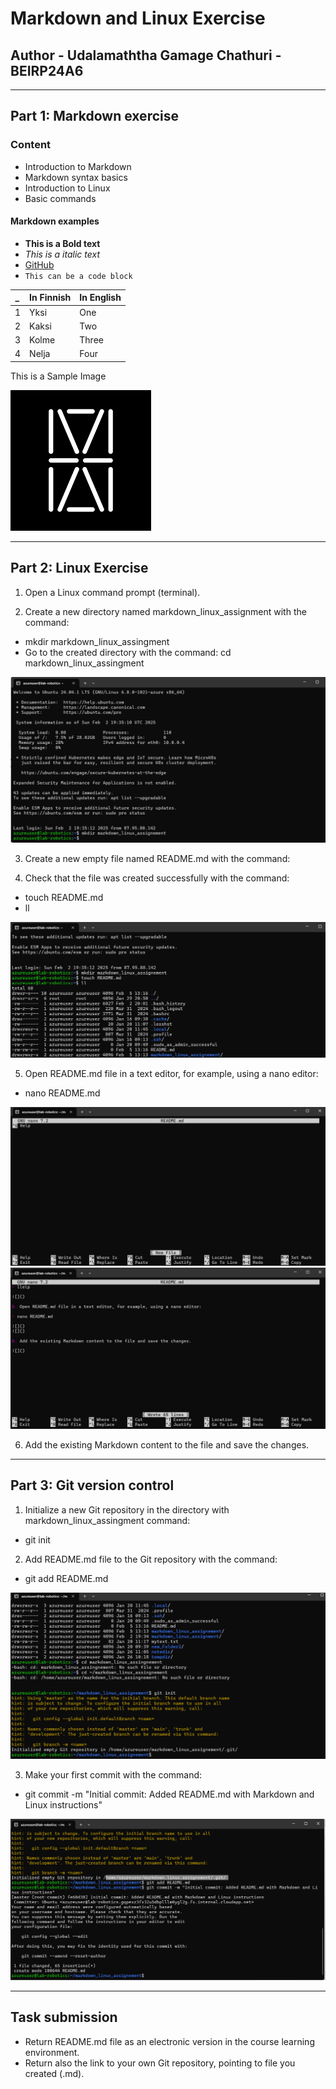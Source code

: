 # Markdown and Linux Exercise

## Author - Udalamaththa Gamage Chathuri - BEIRP24A6

---

## Part 1: Markdown exercise

### Content

- Introduction to Markdown
- Markdown syntax basics
- Introduction to Linux
- Basic commands

#### Markdown examples

- **This is a Bold text**
- _This is a italic text_
- [GitHub](https://github.com/)
- `This can be a code block `

| *_*  | In Finnish  |In English |
| --- | ----------- |-----------|
| 1   | Yksi        | One       |
| 2   | Kaksi       | Two       |
| 3   | Kolme       | Three     |
| 4   | Nelja       | Four      |

This is a Sample Image

![HAMK LOGO](Images/img_logo.png)

---

## Part 2: Linux Exercise

1. Open a Linux command prompt (terminal).

2. Create a new directory named markdown_linux_assignment with the command:

- mkdir markdown_linux_assingment
- Go to the created directory with the command: cd markdown_linux_assingment

![](Images/img_1.png)

3. Create a new empty file named README.md with the command:

4. Check that the file was created successfully with the command:

- touch README.md
- ll

![](Images/img_2.png)

5. Open README.md file in a text editor, for example, using a nano editor:

- nano README.md

![](Images/img_3.png)
![](Images/img_4.png)

6. Add the existing Markdown content to the file and save the changes.



---

## Part 3: Git version control

1. Initialize a new Git repository in the directory with markdown_linux_assingment command:

- git init

2. Add README.md file to the Git repository with the command:

- git add README.md

![](Images/img_5.png)

3. Make your first commit with the command:

- git commit -m "Initial commit: Added README.md with Markdown and Linux instructions"

![](Images/img_6.png)

---

## Task submission

- Return README.md file as an electronic version in the course learning environment.
- Return also the link to your own Git repository, pointing to file you created (.md).
